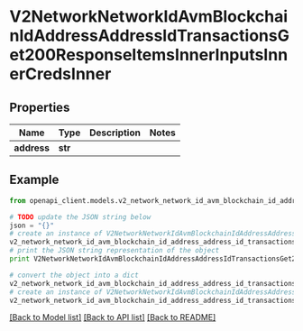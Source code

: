 # V2NetworkNetworkIdAvmBlockchainIdAddressAddressIdTransactionsGet200ResponseItemsInnerInputsInnerCredsInner


## Properties

Name | Type | Description | Notes
------------ | ------------- | ------------- | -------------
**address** | **str** |  | 

## Example

```python
from openapi_client.models.v2_network_network_id_avm_blockchain_id_address_address_id_transactions_get200_response_items_inner_inputs_inner_creds_inner import V2NetworkNetworkIdAvmBlockchainIdAddressAddressIdTransactionsGet200ResponseItemsInnerInputsInnerCredsInner

# TODO update the JSON string below
json = "{}"
# create an instance of V2NetworkNetworkIdAvmBlockchainIdAddressAddressIdTransactionsGet200ResponseItemsInnerInputsInnerCredsInner from a JSON string
v2_network_network_id_avm_blockchain_id_address_address_id_transactions_get200_response_items_inner_inputs_inner_creds_inner_instance = V2NetworkNetworkIdAvmBlockchainIdAddressAddressIdTransactionsGet200ResponseItemsInnerInputsInnerCredsInner.from_json(json)
# print the JSON string representation of the object
print V2NetworkNetworkIdAvmBlockchainIdAddressAddressIdTransactionsGet200ResponseItemsInnerInputsInnerCredsInner.to_json()

# convert the object into a dict
v2_network_network_id_avm_blockchain_id_address_address_id_transactions_get200_response_items_inner_inputs_inner_creds_inner_dict = v2_network_network_id_avm_blockchain_id_address_address_id_transactions_get200_response_items_inner_inputs_inner_creds_inner_instance.to_dict()
# create an instance of V2NetworkNetworkIdAvmBlockchainIdAddressAddressIdTransactionsGet200ResponseItemsInnerInputsInnerCredsInner from a dict
v2_network_network_id_avm_blockchain_id_address_address_id_transactions_get200_response_items_inner_inputs_inner_creds_inner_form_dict = v2_network_network_id_avm_blockchain_id_address_address_id_transactions_get200_response_items_inner_inputs_inner_creds_inner.from_dict(v2_network_network_id_avm_blockchain_id_address_address_id_transactions_get200_response_items_inner_inputs_inner_creds_inner_dict)
```
[[Back to Model list]](../README.md#documentation-for-models) [[Back to API list]](../README.md#documentation-for-api-endpoints) [[Back to README]](../README.md)


